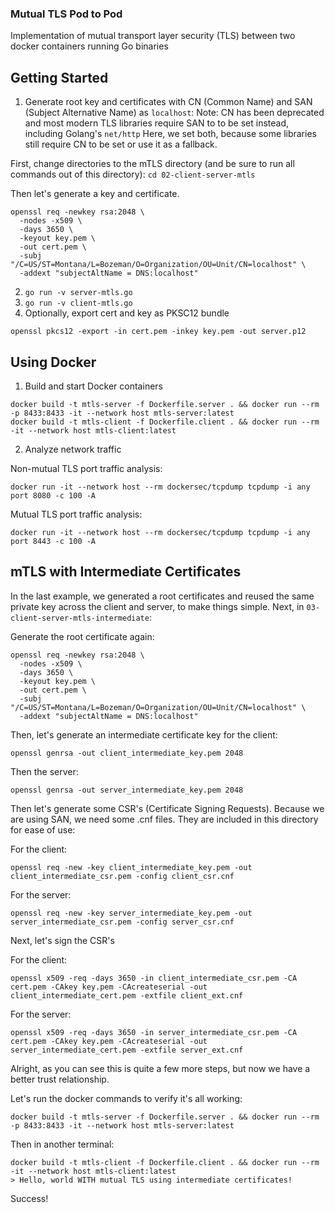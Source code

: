 ### Mutual TLS Pod to Pod 
Implementation of mutual transport layer security (TLS) between two docker containers running Go binaries

## Getting Started

1. Generate root key and certificates with CN (Common Name) and SAN (Subject Alternative Name) as `localhost`:
Note: CN has been deprecated and most modern TLS libraries require SAN to to be set instead, including Golang's `net/http`
Here, we set both, because some libraries still require CN to be set or use it as a fallback.

First, change directories to the mTLS directory (and be sure to run all commands out of this directory):
`cd 02-client-server-mtls`

Then let's generate a key and certificate.
```
openssl req -newkey rsa:2048 \
  -nodes -x509 \
  -days 3650 \
  -keyout key.pem \
  -out cert.pem \
  -subj "/C=US/ST=Montana/L=Bozeman/O=Organization/OU=Unit/CN=localhost" \
  -addext "subjectAltName = DNS:localhost"

```

2. `go run -v server-mtls.go`  
3. `go run -v client-mtls.go`
4. Optionally, export cert and key as PKSC12 bundle
```
openssl pkcs12 -export -in cert.pem -inkey key.pem -out server.p12
```

## Using Docker

1. Build and start Docker containers
```
docker build -t mtls-server -f Dockerfile.server . && docker run --rm  -p 8433:8433 -it --network host mtls-server:latest
docker build -t mtls-client -f Dockerfile.client . && docker run --rm -it --network host mtls-client:latest
```

2. Analyze network traffic

Non-mutual TLS port traffic analysis:

```
docker run -it --network host --rm dockersec/tcpdump tcpdump -i any port 8080 -c 100 -A
```
Mutual TLS port traffic analysis:

```
docker run -it --network host --rm dockersec/tcpdump tcpdump -i any port 8443 -c 100 -A
```

## mTLS with Intermediate Certificates

In the last example, we generated a root certificates and reused the same private key across the client and server, to make things simple.
Next, in  `03-client-server-mtls-intermediate`:

Generate the root certificate again:
```
openssl req -newkey rsa:2048 \
  -nodes -x509 \
  -days 3650 \
  -keyout key.pem \
  -out cert.pem \
  -subj "/C=US/ST=Montana/L=Bozeman/O=Organization/OU=Unit/CN=localhost" \
  -addext "subjectAltName = DNS:localhost"
```

Then, let's generate an intermediate certificate key for the client:  
```
openssl genrsa -out client_intermediate_key.pem 2048
```

Then the server:
```
openssl genrsa -out server_intermediate_key.pem 2048
```

Then let's generate some CSR's (Certificate Signing Requests). Because we are using SAN, we need some .cnf files. They are included in this directory for ease of use:

For the client:  
```
openssl req -new -key client_intermediate_key.pem -out client_intermediate_csr.pem -config client_csr.cnf
```

For the server:  
```
openssl req -new -key server_intermediate_key.pem -out server_intermediate_csr.pem -config server_csr.cnf
```

Next, let's sign the CSR's

For the client:

```
openssl x509 -req -days 3650 -in client_intermediate_csr.pem -CA cert.pem -CAkey key.pem -CAcreateserial -out client_intermediate_cert.pem -extfile client_ext.cnf
```

For the server:  

```
openssl x509 -req -days 3650 -in server_intermediate_csr.pem -CA cert.pem -CAkey key.pem -CAcreateserial -out server_intermediate_cert.pem -extfile server_ext.cnf
```

Alright, as you can see this is quite a few more steps, but now we have a better trust relationship.

Let's run the docker commands to verify it's all working:

```
docker build -t mtls-server -f Dockerfile.server . && docker run --rm  -p 8433:8433 -it --network host mtls-server:latest
```
Then in another terminal:  
```
docker build -t mtls-client -f Dockerfile.client . && docker run --rm -it --network host mtls-client:latest
> Hello, world WITH mutual TLS using intermediate certificates!
```

Success!
